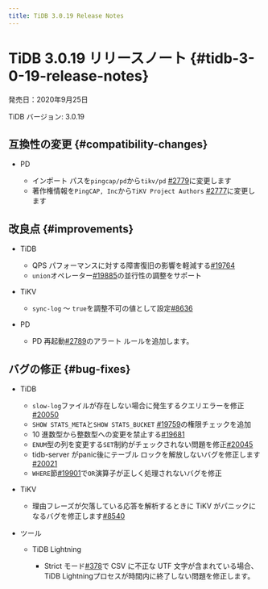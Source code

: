 ```yaml
---
title: TiDB 3.0.19 Release Notes
---
```


# TiDB 3.0.19 リリースノート {#tidb-3-0-19-release-notes}

発売日：2020年9月25日

TiDB バージョン: 3.0.19

## 互換性の変更 {#compatibility-changes}

-   PD

    -   インポート パスを`pingcap/pd`から`tikv/pd` [#2779](https://github.com/pingcap/pd/pull/2779)に変更します
    -   著作権情報を`PingCAP, Inc`から`TiKV Project Authors` [#2777](https://github.com/pingcap/pd/pull/2777)に変更します

## 改良点 {#improvements}

-   TiDB

    -   QPS パフォーマンスに対する障害復旧の影響を軽減する[#19764](https://github.com/pingcap/tidb/pull/19764)
    -   `union`オペレーター[#19885](https://github.com/pingcap/tidb/pull/19885)の並行性の調整をサポート

-   TiKV

    -   `sync-log` ～ `true`を調整不可の値として設定[#8636](https://github.com/tikv/tikv/pull/8636)

-   PD

    -   PD 再起動[#2789](https://github.com/pingcap/pd/pull/2789)のアラート ルールを追加します。

## バグの修正 {#bug-fixes}

-   TiDB

    -   `slow-log`ファイルが存在しない場合に発生するクエリエラーを修正[#20050](https://github.com/pingcap/tidb/pull/20050)
    -   `SHOW STATS_META`と`SHOW STATS_BUCKET` [#19759](https://github.com/pingcap/tidb/pull/19759)の権限チェックを追加
    -   10 進数型から整数型への変更を禁止する[#19681](https://github.com/pingcap/tidb/pull/19681)
    -   `ENUM`型の列を変更する`SET`制約がチェックされない問題を修正[#20045](https://github.com/pingcap/tidb/pull/20045)
    -   tidb-server がpanic後にテーブル ロックを解放しないバグを修正します[#20021](https://github.com/pingcap/tidb/pull/20021)
    -   `WHERE`節[#19901](https://github.com/pingcap/tidb/pull/19901)で`OR`演算子が正しく処理されないバグを修正

-   TiKV

    -   理由フレーズが欠落している応答を解析するときに TiKV がパニックになるバグを修正します[#8540](https://github.com/tikv/tikv/pull/8540)

-   ツール

    -   TiDB Lightning

        -   Strict モード[#378](https://github.com/pingcap/tidb-lightning/pull/378)で CSV に不正な UTF 文字が含まれている場合、 TiDB Lightningプロセスが時間内に終了しない問題を修正します。
